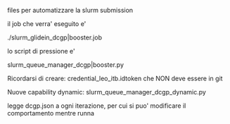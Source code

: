 files per automatizzare la slurm submission

il job che verra' eseguito e' 

./slurm_glidein_dcgp|booster.job

lo script di pressione e' 

slurm_queue_manager_dcgp|booster.py


Ricordarsi di creare: credential_leo_itb.idtoken  che NON deve essere in git


Nuove capability dynamic: slurm_queue_manager_dcgp_dynamic.py

legge dcgp.json a ogni iterazione, per cui si puo' modificare il comportamento mentre runna

